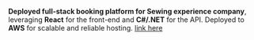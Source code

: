 
**Deployed full-stack booking platform for Sewing experience company**, leveraging **React** for the front-end and **C#/.NET** for the API. Deployed to **AWS** for scalable and reliable hosting.
[link here](http://sewnash-app.s3-website-us-east-1.amazonaws.com)

<!---
gunnarebeling/gunnarebeling is a ✨ special ✨ repository because its `README.md` (this file) appears on your GitHub profile.
You can click the Preview link to take a look at your changes.
--->
